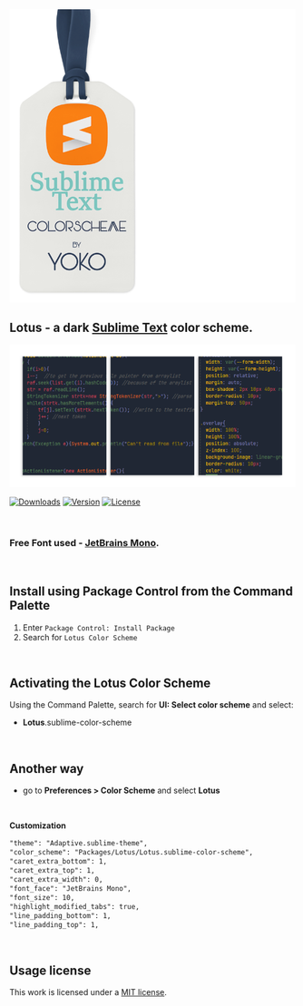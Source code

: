 
<img src="docs/brand-new.png" >

## Lotus - a dark [Sublime Text](https://www.sublimetext.com) color scheme.

<img src="docs/view-new.png" >

[![Downloads](https://img.shields.io/packagecontrol/dt/Lotus%20Color%20Scheme?style=social)](https://packagecontrol.io/packages/Lotus%20Color%20Scheme)
[![Version](https://img.shields.io/github/v/release/luxelego/lotus_color_scheme?style=social)](hhttps://packagecontrol.io/packages/Lotus%20Color%20Scheme)
[![License](https://img.shields.io/github/license/luxelego/lotus_color_scheme?style=social)](https://github.com/luxelego/lotus_color_scheme/blob/main/LICENSE)

<img src="docs/spacer.png" width="1" height="1">

### Free Font used - [JetBrains Mono](https://www.jetbrains.com/lp/mono/).

<img src="docs/spacer.png" width="1" height="1">

## Install using Package Control from the **Command Palette**

1. Enter `Package Control: Install Package`
2. Search for `Lotus Color Scheme`

<img src="docs/spacer.png" width="1" height="1">

## Activating the Lotus Color Scheme

Using the Command Palette, search for **UI: Select color scheme** and select:

- **Lotus**.sublime-color-scheme

<img src="docs/spacer.png" width="1" height="1">

## Another way

- go to **Preferences > Color Scheme** and select **Lotus**

<img src="docs/spacer.png" width="1" height="1">

**Customization**

	"theme": "Adaptive.sublime-theme",
	"color_scheme": "Packages/Lotus/Lotus.sublime-color-scheme",	
	"caret_extra_bottom": 1,
	"caret_extra_top": 1,
	"caret_extra_width": 0,	
	"font_face": "JetBrains Mono",
	"font_size": 10,	
	"highlight_modified_tabs": true,
	"line_padding_bottom": 1,
	"line_padding_top": 1,

<img src="docs/spacer.png" width="1" height="1">

## Usage license

This work is licensed under a [MIT license](https://github.com/luxelego/lotus_color_scheme/blob/main/LICENSE).
